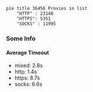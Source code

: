 
```mermaid
pie title 36456 Proxies in list
    "HTTP" : 23148
    "HTTPS": 5351
    "SOCKS" : 11995
```

### Some Info
#### Average Timeout

- mixed: 2.8s
- http: 1.4s
- https: 8.7s
- socks: 6.6s
